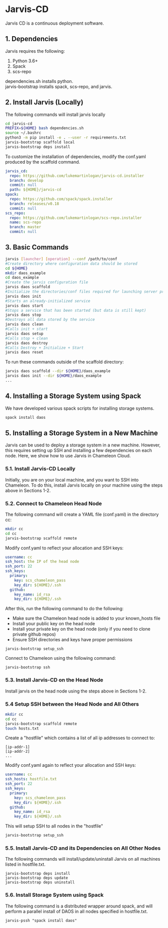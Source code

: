 # Jarvis-CD

Jarvis CD is a continuous deployment software.

## 1. Dependencies

Jarvis requires the following:
1. Python 3.6+
2. Spack
3. scs-repo

dependencies.sh installs python.  
jarvis-bootstrap installs spack, scs-repo, and jarvis. 

## 2. Install Jarvis (Locally)

The following commands will install jarvis locally
```bash
cd jarvis-cd
PREFIX=${HOME} bash dependencies.sh
source ~/.bashrc
python3 -m pip install -e . --user -r requirements.txt
jarvis-bootstrap scaffold local
jarvis-bootstrap deps install
```

To customize the installation of dependencies, modify the conf.yaml produced by the scaffold command.

```yaml
jarvis_cd:
  repo: https://github.com/lukemartinlogan/jarvis-cd.installer
  branch: develop
  commit: null
  path: ${HOME}/jarvis-cd
spack:
  repo: https://github.com/spack/spack.installer
  branch: releases/v0.18
  commit: null
scs_repo:
  repo: https://github.com/lukemartinlogan/scs-repo.installer
  name: scs-repo
  branch: master
  commit: null
```

## 3. Basic Commands

```bash
jarvis [launcher] [operation] --conf /path/to/conf
#Create directory where configuration data should be stored
cd ${HOME}
mkdir daos_example
cd daos_example
#Create the jarvis configuration file
jarvis daos scaffold
#Initialize the directories/conf files required for launching server processes
jarvis daos init
#Starts an already-initialized service
jarvis daos start
#Stops a service that has been started (but data is still kept)
jarvis daos stop
#Destroys all data stored by the service
jarvis daos clean
#Calls init + start
jarvis daos setup
#Calls stop + clean
jarvis daos destroy
#Calls Destroy + Initialize + Start
jarvis daos reset
```

To run these commands outside of the scaffold directory:
```bash
jarvis daos scaffold --dir ${HOME}/daos_example
jarvis daos init --dir ${HOME}/daos_example
...
``` 

## 4. Installing a Storage System using Spack

We have developed various spack scripts for installing storage systems.
```bash
spack install daos
```

## 5. Installing a Storage System in a New Machine

Jarvis can be used to deploy a storage system in a new machine.
However, this requires setting up SSH and installing a few dependencies on each node.
Here, we show how to use Jarvis in Chameleon Cloud.

### 5.1. Install Jarvis-CD Locally

Initially, you are on your local machine, and you want to SSH into Chameleon. To do this,
install Jarvis locally on your machine using the steps above in Sections 1-2.

### 5.2. Connect to Chameleon Head Node

The following command will create a YAML file (conf.yaml) in the directory cc:
```bash
mkdir cc
cd cc
jarvis-bootstrap scaffold remote
```

Modify conf.yaml to reflect your allocation and SSH keys:
```yaml
username: cc
ssh_host: the IP of the head node
ssh_port: 22
ssh_keys:
  primary:
    key: scs_chameleon_pass
    key_dir: ${HOME}/.ssh
  github:
    key_name: id_rsa
    key_dir: ${HOME}/.ssh
```

After this, run the following command to do the following:
* Make sure the Chameleon head node is added to your known_hosts file
* Install your public key on the head node
* Install your private key on the head node (only if you need to clone private github repos)
* Ensure SSH directories and keys have proper permissions
```
jarvis-bootstrap setup_ssh
```

Connect to Chameleon using the following command:
```
jarvis-bootstrap ssh
```

### 5.3. Install Jarvis-CD on the Head Node

Install jarvis on the head node using the steps above in Sections 1-2.

### 5.4 Setup SSH between the Head Node and All Others

```bash
mkdir cc
cd cc
jarvis-bootstrap scaffold remote
touch hosts.txt
```

Create a "hostfile" which contains a list of all ip addresses to connect to:
```text
[ip-addr-1]
[ip-addr-2]
...
```

Modify conf.yaml again to reflect your allocation and SSH keys:
```yaml
username: cc
ssh_hosts: hostfile.txt
ssh_port: 22
ssh_keys:
  primary:
    key: scs_chameleon_pass
    key_dir: ${HOME}/.ssh
  github:
    key_name: id_rsa
    key_dir: ${HOME}/.ssh
```

This will setup SSH to all nodes in the "hostfile"
```bash
jarvis-bootstrap setup_ssh
```

### 5.5. Install Jarvis-CD and its Dependencies on All Other Nodes

The following commands will install/update/uninstall Jarvis on all machines listed in hostfile.txt.
```
jarvis-bootstrap deps install
jarvis-bootstrap deps update
jarvis-bootstrap deps uninstall 
```

### 5.6. Install Storage System using Spack

The following command is a distributed wrapper around spack, and will perform a parallel install
of DAOS in all nodes specified in hostfile.txt.
```
jarvis-pssh "spack install daos"
```